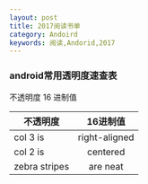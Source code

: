 ```yaml
---
layout: post
title: 2017阅读书单
category: Andoird
keywords: 阅读,Andorid,2017
---
```


### android常用透明度速查表
不透明度 16 进制值

| 不透明度        | 16进制值          
| ------------- |:-------------:| 
| col 3 is      | right-aligned | 
| col 2 is      | centered      |
| zebra stripes | are neat      |


